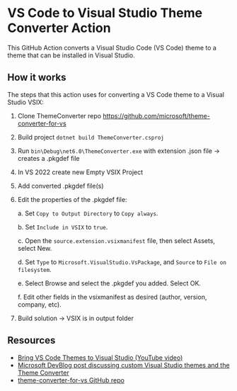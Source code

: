 # VS Code to Visual Studio Theme Converter Action

This GitHub Action converts a Visual Studio Code (VS Code) theme to a theme that
can be installed in Visual Studio.

## How it works

The steps that this action uses for converting a VS Code theme to a Visual
Studio VSIX:

1. Clone ThemeConverter repo
   <https://github.com/microsoft/theme-converter-for-vs>
2. Build project `dotnet build ThemeConverter.csproj`
3. Run `bin\Debug\net6.0\ThemeConverter.exe` with extension .json file → creates
   a .pkgdef file
4. In VS 2022 create new Empty VSIX Project
5. Add converted .pkgdef file(s)
6. Edit the properties of the .pkgdef file:

    a. Set `Copy to Output Directory` to `Copy always`.

    b. Set `Include in VSIX` to `true`.

    c. Open the `source.extension.vsixmanifest` file, then select Assets, select
    New.

    d. Set `Type` to `Microsoft.VisualStudio.VsPackage`, and `Source` to
    `File on filesystem`.

    e. Select Browse and select the .pkgdef you added. Select OK.

    f. Edit other fields in the vsixmanifest as desired (author, version,
    company, etc).

7. Build solution → VSIX is in output folder

## Resources

- [Bring VS Code Themes to Visual Studio (YouTube video)](https://www.youtube.com/watch?v=2Gwqr5uuBt4)
- [Microsoft DevBlog post discussing custom Visual Studio themes and the Theme Converter](https://devblogs.microsoft.com/visualstudio/custom-themes/)
- [theme-converter-for-vs GitHub repo](https://github.com/microsoft/theme-converter-for-vs)
